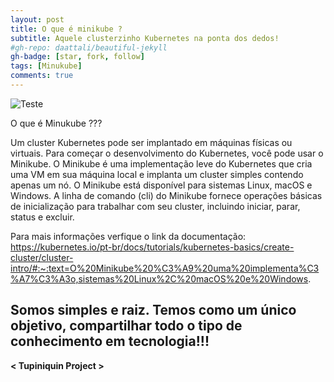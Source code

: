 ```yaml
---
layout: post
title: O que é minikube ?
subtitle: Aquele clusterzinho Kubernetes na ponta dos dedos!
#gh-repo: daattali/beautiful-jekyll
gh-badge: [star, fork, follow]
tags: [Minukube]
comments: true
---
```

![Teste](https://media.licdn.com/dms/image/v2/D4D12AQGaZEjZ6X6DUQ/article-cover_image-shrink_600_2000/article-cover_image-shrink_600_2000/0/1683839485446?e=2147483647&v=beta&t=aBauNSQ_qmQEtFGZOLI3uRcPU2nHTXesiCRpeCIo4vw)

O que é Minukube ???


Um cluster Kubernetes pode ser implantado em máquinas físicas ou virtuais. Para começar o desenvolvimento do Kubernetes, você pode usar o Minikube. O Minikube é uma implementação leve do Kubernetes que cria uma VM em sua máquina local e implanta um cluster simples contendo apenas um nó. 
O Minikube está disponível para sistemas Linux, macOS e Windows. A linha de comando (cli) do Minikube fornece operações básicas de inicialização para trabalhar com seu cluster, incluindo iniciar, parar, status e excluir.

Para mais informações verfique o link da documentação: https://kubernetes.io/pt-br/docs/tutorials/kubernetes-basics/create-cluster/cluster-intro/#:~:text=O%20Minikube%20%C3%A9%20uma%20implementa%C3%A7%C3%A3o,sistemas%20Linux%2C%20macOS%20e%20Windows.

## Somos simples e raiz. Temos como um único objetivo, compartilhar todo o tipo de conhecimento em tecnologia!!!

**< Tupiniquin Project >**
